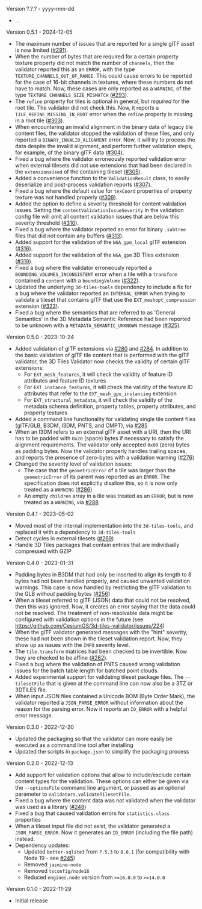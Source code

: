 
Version ?.?.? - yyyy-mm-dd

- ...

Version 0.5.1 - 2024-12-05

- The maximum number of issues that are reported for a single glTF asset is now limited ([#291](https://github.com/CesiumGS/3d-tiles-validator/pull/291)).
- When the number of bytes that are required for a certain property texture property did not match the number of `channels`, then the validator reported this as an `ERROR`, with the type `TEXTURE_CHANNELS_OUT_OF_RANGE`. This could cause errors to be reported for the case of 16-bit channels in textures, where these numbers do not have to match. Now, these cases are only reported as a `WARNING`, of the type `TEXTURE_CHANNELS_SIZE_MISMATCH` ([#293](https://github.com/CesiumGS/3d-tiles-validator/pull/293)).
- The `refine` property for tiles is optional in general, but _required_ for the root tile. The validator did not check this. Now, it reports a  `TILE_REFINE_MISSING_IN_ROOT` error when the `refine` property is missing in a root tile ([#303](https://github.com/CesiumGS/3d-tiles-validator/pull/303)).
- When encountering an invalid alignment in the binary data of legacy tile content files, the validator stopped the validation of these files, and only reported a `BINARY_INVALID_ALIGNMENT` error. Now, it will try to process the data despite the invalid alignment, and perform further validation steps, for example, of the binary glTF data ([#304](https://github.com/CesiumGS/3d-tiles-validator/pull/304)).
- Fixed a bug where the validator erroneously reported validation error when external tilesets did not use extensions that had been declared in the `extensionsUsed` of the containing tileset ([#305](https://github.com/CesiumGS/3d-tiles-validator/pull/305)).
- Added a convenience function to the `ValidationResult` class, to easily deserialize and post-process validation reports ([#307](https://github.com/CesiumGS/3d-tiles-validator/pull/307)).
- Fixed a bug where the default value for `texCoord` properties of property texture was not handled properly ([#309](https://github.com/CesiumGS/3d-tiles-validator/pull/309)).
- Added the option to define a severity threshold for content validation issues. Setting the `contentValidationIssueSeverity` in the validation config file will omit all content validation issues that are below this severity threshold ([#310](https://github.com/CesiumGS/3d-tiles-validator/pull/310)).
- Fixed a bug where the validator reported an error for binary `.subtree` files that did not contain any buffers ([#313](https://github.com/CesiumGS/3d-tiles-validator/pull/313)).
- Added support for the validation of the `NGA_gpm_local` glTF extension ([#316](https://github.com/CesiumGS/3d-tiles-validator/pull/316)).
- Added support for the validation of the `NGA_gpm` 3D Tiles extension ([#319](https://github.com/CesiumGS/3d-tiles-validator/pull/319)).
- Fixed a bug where the validator erroneously reported a `BOUNDING_VOLUMES_INCONSISTENT` error when a tile with a `transform` contained a `content` with a `boundingVolume` ([#322](https://github.com/CesiumGS/3d-tiles-validator/pull/322)).
- Updated the underlying `3d-tiles-tools` dependency to include a fix for a bug where the validator reported an `INTERNAL_ERROR` when trying to validate a tileset that contains glTF that use the `EXT_meshopt_compression` extension ([#323](https://github.com/CesiumGS/3d-tiles-validator/issues/323)).
- Fixed a bug where the semantics that are referred to as 'General Semantics' in the 3D Metadata Semantic Reference had been reported to be unknown with a `METADATA_SEMANTIC_UNKNOWN` message ([#325](https://github.com/CesiumGS/3d-tiles-validator/pull/325)).

Version 0.5.0 - 2023-10-24

- Added validation of glTF extensions via [#280](https://github.com/CesiumGS/3d-tiles-validator/pull/280) and [#284](https://github.com/CesiumGS/3d-tiles-validator/pull/284). In addition to the basic validation of glTF tile content that is performed with the glTF validator, the 3D Tiles Validator now checks the validity of certain glTF extensions:
  - For `EXT_mesh_features`, it will check the validity of feature ID attributes and feature ID textures
  - For `EXT_instance_features`, it will check the validity of the feature ID attributes that refer to the `EXT_mesh_gpu_instancing` extension
  - For `EXT_structural_metadata`, it will check the validity of the metadata schema definition, property tables, property attributes, and property textures
- Added a command line functionality for validating single tile content files (glTF/GLB, B3DM, I3DM, PNTS, and CMPT), via [#285](https://github.com/CesiumGS/3d-tiles-validator/pull/285)
- When an I3DM refers to an external glTF asset with a URI, then the URI has to be padded with `0x20` (space) bytes if necessary to satisfy the alignment requirements. The validator only accepted `0x00` (zero) bytes as padding bytes. Now the validator properly handles trailing spaces, and reports the presence of zero-bytes with a validation warning ([#276](https://github.com/CesiumGS/3d-tiles-validator/issues/276))
- Changed the severity level of validation issues:
  - The case that the `geometricError` of a tile was larger than the `geometricError` of its parent was reported as an `ERROR`. The specification does not explicitly disallow this, so it is now only treated as a `WARNING` ([#286](https://github.com/CesiumGS/3d-tiles-validator/issues/286))
  - An empty `children` array in a tile was treated as an `ERROR`, but is now treated as a `WARNING`, via [#288](https://github.com/CesiumGS/3d-tiles-validator/pull/288)

Version 0.4.1 - 2023-05-02

- Moved most of the internal implementation into the `3d-tiles-tools`, and replaced it with a dependency to `3d-tiles-tools`
- Detect cycles in external tilesets ([#269](https://github.com/CesiumGS/3d-tiles-validator/issues/269))
- Handle 3D Tiles packages that contain entries that are individually compressed with GZIP

Version 0.4.0 - 2023-01-31

- Padding bytes in B3DM that had only be inserted to align its length to 8 bytes had not been handled properly, and caused unwanted validation warnings. This case is now handled by restricting the glTF validation to the GLB _without_ padding bytes ([#256](https://github.com/CesiumGS/3d-tiles-validator/issues/256))
- When a tileset referred to glTF (JSON) data that could not be resolved, then this was ignored. Now, it creates an error saying that the data could not be resolved. The treatment of non-resolvable data might be configured with validation options in the future (see https://github.com/CesiumGS/3d-tiles-validator/issues/224)
- When the glTF validator generated messages with the "hint" severity, these had not been shown in the tileset validation report. Now, they show up as issues with the `INFO` severity level.
- The `tile.transform` matrices had been checked to be invertible. Now they are checked to be affine ([#262](https://github.com/CesiumGS/3d-tiles-validator/issues/262)).
- Fixed a bug where the validation of PNTS caused wrong validation issues for the batch table length for batched point clouds.
- Added experimental support for validating tileset package files. The `--tilesetFile` that is given at the command line can now also be a 3TZ or 3DTILES file.
- When input JSON files contained a Unicode BOM (Byte Order Mark), the validator reported a `JSON_PARSE_ERROR` without information about the reason for the parsing error. Now it reports an `IO_ERROR` with a helpful error message.

Version 0.3.0 - 2022-12-20

- Updated the packaging so that the validator can more easily be executed as a command line tool after installing
- Updated the scripts in `package.json` to simplify the packaging process

Version 0.2.0 - 2022-12-13

- Add support for validation options that allow to include/exclude certain content types for the validation. These options can either be given via the `--optionsFile` command line argument, or passed as an optional parameter to `Validators.validateTilesetFile`.
- Fixed a bug where the content data was not validated when the validator was used as a library ([#248](https://github.com/CesiumGS/3d-tiles-validator/issues/248))
- Fixed a bug that caused validation errors for `statistics.class` properties
- When a tileset input file did not exist, the validator generated a `JSON_PARSE_ERROR`. Now it generates an `IO_ERROR` (including the file path) instead.
- Dependency updates:
  - Updated `better-sqlite3` from `7.5.3` to `8.0.1` (for compatibility with Node 19 - see [#245](https://github.com/CesiumGS/3d-tiles-validator/issues/245))
  - Removed `jasmine-node` 
  - Removed `tsconfig/node16`
  - Reduced `engines.node` version from `>=16.0.0` to `>=14.0.0`

Version 0.1.0 - 2022-11-29
  
  - Initial release
